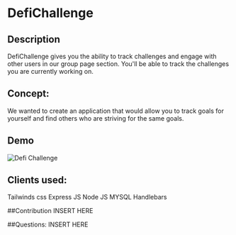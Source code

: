 # DefiChallenge


## Description 

DefiChallenge gives you the ability to track challenges and engage with other users in our group page section. You'll be able to track the challenges you are currently working on. 


## Concept:
We wanted to create an application that would allow you to track goals for yourself and find others who are striving for the same goals. 


## Demo

![Defi Challenge](https://user-images.githubusercontent.com/93951895/162091697-fad7287d-1736-457c-a6e2-fdf7fa9ae81d.png)

## Clients used:
Tailwinds css
Express JS
Node JS
MYSQL
Handlebars

##Contribution 
INSERT HERE

##Questions:
INSERT HERE

